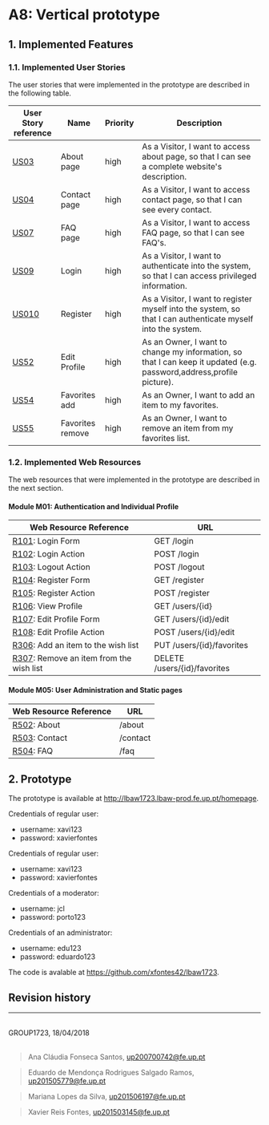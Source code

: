 # A8: Vertical prototype

## 1. Implemented Features

### 1.1. Implemented User Stories

The user stories that were implemented in the prototype are described in the following table.


| User Story reference | Name                   | Priority                   | Description                   |
| -------------------- | ---------------------- | -------------------------- | ----------------------------- |
| [US03](https://github.com/xfontes42/lbaw1723/blob/artefacts/A2/A2.md#21-visitor)               | About page	 | high | As a Visitor, I want to access about page, so that I can see a complete website's description. |
| [US04](https://github.com/xfontes42/lbaw1723/blob/artefacts/A2/A2.md#21-visitor)              | Contact page	 | high | As a Visitor, I want to access contact page, so that I can see every contact. |
| [US07](https://github.com/xfontes42/lbaw1723/blob/artefacts/A2/A2.md#21-visitor)              | FAQ page	 | high | As a Visitor, I want to access FAQ page, so that I can see FAQ's. |
| [US09](https://github.com/xfontes42/lbaw1723/blob/artefacts/A2/A2.md#21-visitor)              | Login	 | high | As a Visitor, I want to authenticate into the system, so that I can access privileged information. |
| [US010](https://github.com/xfontes42/lbaw1723/blob/artefacts/A2/A2.md#21-visitor)              | Register	 | high | As a Visitor, I want to register myself into the system, so that I can authenticate myself into the system. |
| [US52](https://github.com/xfontes42/lbaw1723/blob/artefacts/A2/A2.md#26owner)              | Edit Profile | high | As an Owner, I want to change my information, so that I can keep it updated (e.g. password,address,profile picture). |
| [US54](https://github.com/xfontes42/lbaw1723/blob/artefacts/A2/A2.md#26owner)              | Favorites add | high | As an Owner, I want to add an item to my favorites. |
| [US55](https://github.com/xfontes42/lbaw1723/blob/artefacts/A2/A2.md#26owner)              | Favorites remove | high | As an Owner, I want to remove an item from my favorites list. |


### 1.2. Implemented Web Resources

The web resources that were implemented in the prototype are described in the next section.

#### Module M01: Authentication and Individual Profile

| Web Resource Reference | URL                            |
| ---------------------- | ------------------------------ |
| [R101](https://github.com/xfontes42/lbaw1723/blob/artefacts/A7/A7.md#r101-login-form): Login Form | GET /login |
| [R102](https://github.com/xfontes42/lbaw1723/blob/artefacts/A7/A7.md#r102-login-action): Login Action | POST /login |
| [R103](https://github.com/xfontes42/lbaw1723/blob/artefacts/A7/A7.md#r103-logout-action): Logout Action | POST /logout |
| [R104](https://github.com/xfontes42/lbaw1723/blob/artefacts/A7/A7.md#r104-register-form): Register Form | GET /register |
| [R105](https://github.com/xfontes42/lbaw1723/blob/artefacts/A7/A7.md#r105-register-action): Register Action | POST /register |
| [R106](https://github.com/xfontes42/lbaw1723/blob/artefacts/A7/A7.md#r106-view-profile): View Profile | GET /users/{id} |
| [R107](https://github.com/xfontes42/lbaw1723/blob/artefacts/A7/A7.md#r107-edit-profile-form): Edit Profile Form | GET /users/{id}/edit |
| [R108](https://github.com/xfontes42/lbaw1723/blob/artefacts/A7/A7.md#r108-edit-profile-action): Edit Profile Action | POST  /users/{id}/edit |
| [R306](https://github.com/xfontes42/lbaw1723/blob/artefacts/A7/A7.md#r306-add-an-item-to-the-wish-list): Add an item to the wish list | PUT /users/{id}/favorites |
| [R307](https://github.com/xfontes42/lbaw1723/blob/artefacts/A7/A7.md#r307-remove-an-item-from-the-wish-list): Remove an item from the wish list | DELETE /users/{id}/favorites |


#### Module M05: User Administration and Static pages

| Web Resource Reference | URL                            |
| ---------------------- | ------------------------------ |
| [R502](https://github.com/xfontes42/lbaw1723/blob/artefacts/A7/A7.md#r502-about): About | /about |
| [R503](https://github.com/xfontes42/lbaw1723/blob/artefacts/A7/A7.md#r503-contact): Contact | /contact |
| [R504](https://github.com/xfontes42/lbaw1723/blob/artefacts/A7/A7.md#r504-faq): FAQ | /faq |

## 2. Prototype

The prototype is available at http://lbaw1723.lbaw-prod.fe.up.pt/homepage.

Credentials of regular user:

+ username: xavi123
+ password: xavierfontes

Credentials of regular user:

+ username: xavi123
+ password: xavierfontes

Credentials of a moderator:

+ username: jcl
+ password: porto123

Credentials of an administrator:

+ username: edu123
+ password: eduardo123


The code is avalable at https://github.com/xfontes42/lbaw1723.


## Revision history



***

<br>
GROUP1723, 18/04/2018
<br>
<br>

> Ana Cláudia Fonseca Santos, up200700742@fe.up.pt

> Eduardo de Mendonça Rodrigues Salgado Ramos, up201505779@fe.up.pt

> Mariana Lopes da Silva, up201506197@fe.up.pt

> Xavier Reis Fontes, up201503145@fe.up.pt
